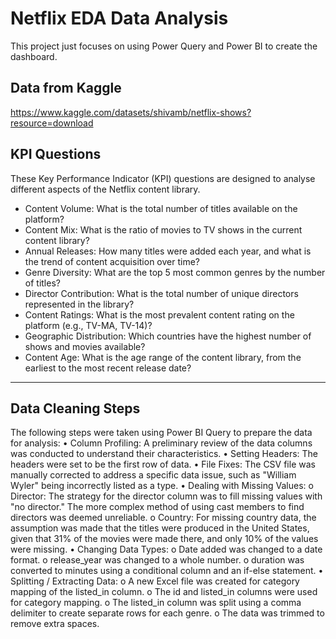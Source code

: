 # Netflix EDA Data Analysis
This project just focuses on using Power Query and Power BI to create the dashboard.
## Data from Kaggle 
https://www.kaggle.com/datasets/shivamb/netflix-shows?resource=download
## KPI Questions
These Key Performance Indicator (KPI) questions are designed to analyse different aspects of the Netflix content library.

- Content Volume: What is the total number of titles available on the platform?
- Content Mix: What is the ratio of movies to TV shows in the current content library?
- Annual Releases: How many titles were added each year, and what is the trend of content acquisition over time?
- Genre Diversity: What are the top 5 most common genres by the number of titles?
- Director Contribution: What is the total number of unique directors represented in the library?
- Content Ratings: What is the most prevalent content rating on the platform (e.g., TV-MA, TV-14)?
- Geographic Distribution: Which countries have the highest number of shows and movies available?
- Content Age: What is the age range of the content library, from the earliest to the most recent release date?

  
________________________________________
## Data Cleaning Steps
The following steps were taken using Power BI Query to prepare the data for analysis:
•	Column Profiling: A preliminary review of the data columns was conducted to understand their characteristics.
•	Setting Headers: The headers were set to be the first row of data.
•	File Fixes: The CSV file was manually corrected to address a specific data issue, such as "William Wyler" being incorrectly listed as a type.
•	Dealing with Missing Values:
o	Director: The strategy for the director column was to fill missing values with "no director." The more complex method of using cast members to find directors was deemed unreliable.
o	Country: For missing country data, the assumption was made that the titles were produced in the United States, given that 31% of the movies were made there, and only 10% of the values were missing.
•	Changing Data Types:
o	Date added was changed to a date format.
o	release_year was changed to a whole number.
o	duration was converted to minutes using a conditional column and an if-else statement.
•	Splitting / Extracting Data:
o	A new Excel file was created for category mapping of the listed_in column.
o	The id and listed_in columns were used for category mapping.
o	The listed_in column was split using a comma delimiter to create separate rows for each genre.
o	The data was trimmed to remove extra spaces.

